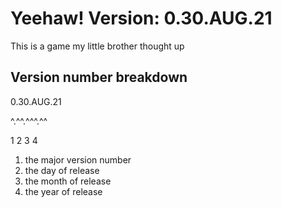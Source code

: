 # **Yeehaw! Version: 0.30.AUG.21**
This is a game my little brother thought up
## Version number breakdown
0.30.AUG.21

^.^^.^^^.^^

1 2  3   4

1. the major version number
2. the day of release
3. the month of release
4. the year of release